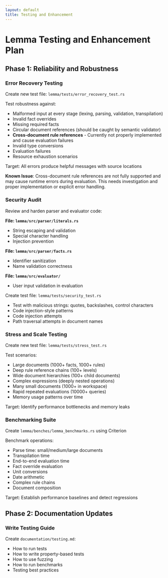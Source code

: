 ```yaml
---
layout: default
title: Testing and Enhancement
---
```


# Lemma Testing and Enhancement Plan

## Phase 1: Reliability and Robustness

### Error Recovery Testing

Create new test file: `lemma/tests/error_recovery_test.rs`

Test robustness against:

- Malformed input at every stage (lexing, parsing, validation, transpilation)
- Invalid fact overrides
- Missing required facts
- Circular document references (should be caught by semantic validator)
- **Cross-document rule references** - Currently not properly implemented and cause evaluation failures
- Invalid type conversions
- Evaluation failures
- Resource exhaustion scenarios

Target: All errors produce helpful messages with source locations

**Known Issue**: Cross-document rule references are not fully supported and may cause runtime errors during evaluation. This needs investigation and proper implementation or explicit error handling.

### Security Audit

Review and harden parser and evaluator code:

**File: `lemma/src/parser/literals.rs`**

- String escaping and validation
- Special character handling
- Injection prevention

**File: `lemma/src/parser/facts.rs`**

- Identifier sanitization
- Name validation correctness

**File: `lemma/src/evaluator/`**

- User input validation in evaluation

Create test file: `lemma/tests/security_test.rs`

- Test with malicious strings: quotes, backslashes, control characters
- Code injection-style patterns
- Code injection attempts
- Path traversal attempts in document names

### Stress and Scale Testing

Create new test file: `lemma/tests/stress_test.rs`

Test scenarios:

- Large documents (1000+ facts, 1000+ rules)
- Deep rule reference chains (100+ levels)
- Wide document hierarchies (100+ child documents)
- Complex expressions (deeply nested operations)
- Many small documents (1000+ in workspace)
- Rapid repeated evaluations (10000+ queries)
- Memory usage patterns over time

Target: Identify performance bottlenecks and memory leaks

### Benchmarking Suite

Create `lemma/benches/lemma_benchmarks.rs` using Criterion

Benchmark operations:

- Parse time: small/medium/large documents
- Transpilation time
- End-to-end evaluation time
- Fact override evaluation
- Unit conversions
- Date arithmetic
- Complex rule chains
- Document composition

Target: Establish performance baselines and detect regressions

## Phase 2: Documentation Updates

### Write Testing Guide

Create `documentation/testing.md`:

- How to run tests
- How to write property-based tests
- How to use fuzzing
- How to run benchmarks
- Testing best practices
